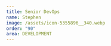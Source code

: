 ```yaml
---
title: Senior DevOps
name: Stephen
image: /assets/icon-5355896__340.webp
order: "90"
area: DEVELOPMENT
---
```

